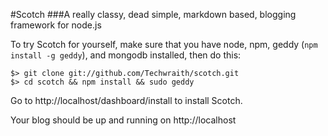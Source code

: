 #Scotch
###A really classy, dead simple, markdown based, blogging framework for node.js

To try Scotch for yourself, make sure that you have node, npm, geddy (`npm install -g geddy`), and mongodb installed, then do this:

    $> git clone git://github.com/Techwraith/scotch.git
    $> cd scotch && npm install && sudo geddy

Go to http://localhost/dashboard/install to install Scotch.

Your blog should be up and running on http://localhost
